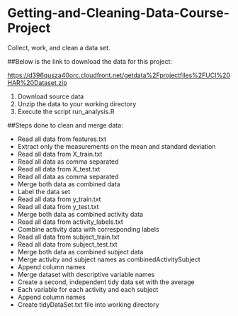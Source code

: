 Getting-and-Cleaning-Data-Course-Project
========================================

Collect, work, and clean a data set.

##Below is the link to download the data for this project: 

https://d396qusza40orc.cloudfront.net/getdata%2Fprojectfiles%2FUCI%20HAR%20Dataset.zip 

1. Download source data 
2. Unzip the data to your working directory
3. Execute the script run_analysis.R


##Steps done to clean and merge data:
* Read all data from features.txt
* Extract only the measurements on the mean and standard deviation
* Read all data from X_train.txt
* Read all data as comma separated
* Read all data from X_test.txt
* Read all data as comma separated
* Merge both data as combined data
* Label the data set
* Read all data from y_train.txt
* Read all data from y_test.txt
* Merge both data as combined activity data
* Read all data from activity_labels.txt
* Combine activity data with corresponding labels
* Read all data from subject_train.txt
* Read all data from subject_test.txt
* Merge both data as combined subject data
* Merge activity and subject names as combinedActivitySubject
* Append column names
* Merge dataset with descriptive variable names
* Create a second, independent tidy data set with the average  
* Each variable for each activity and each subject
* Append column names
* Create tidyDataSet.txt file into working directory


